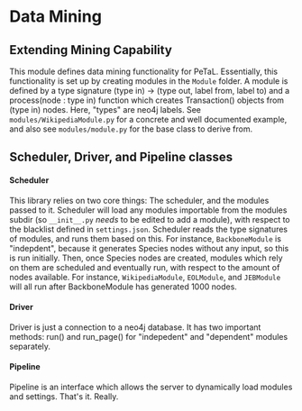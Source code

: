 # Data Mining

## Extending Mining Capability

This module defines data mining functionality for PeTaL.
Essentially, this functionality is set up by creating modules in the `Module` folder.
A module is defined by a type signature (type in) -> (type out, label from, label to) and a process(node : type in) function which creates Transaction() objects from (type in) nodes.
Here, "types" are neo4j labels. See `modules/WikipediaModule.py` for a concrete and well documented example, and also see `modules/module.py` for the base class to derive from.

## Scheduler, Driver, and Pipeline classes

#### Scheduler

This library relies on two core things: The scheduler, and the modules passed to it. Scheduler will load any modules importable from the modules subdir (so `__init__.py` *needs* to be edited to add a module), with respect to the blacklist defined in `settings.json`. Scheduler reads the type signatures of modules, and runs them based on this. For instance, `BackboneModule` is "indepdent", because it generates Species nodes without any input, so this is run initially. Then, once Species nodes are created, modules which rely on them are scheduled and eventually run, with respect to the amount of nodes available. For instance, `WikipediaModule`, `EOLModule`, and `JEBModule` will all run after BackboneModule has generated 1000 nodes.

#### Driver

Driver is just a connection to a neo4j database. It has two important methods: run() and run\_page() for "indepedent" and "dependent" modules separately.

#### Pipeline

Pipeline is an interface which allows the server to dynamically load modules and settings. That's it. Really.
